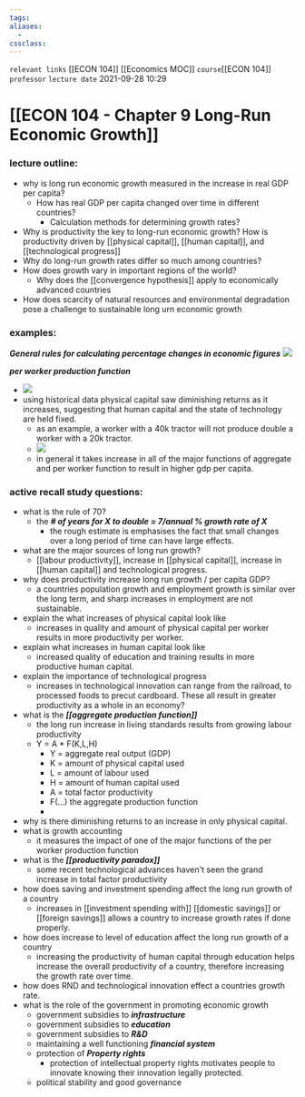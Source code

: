 ```yaml
---
tags: 
aliases: 
  - 
cssclass: 
---
```

`relevant links` [[ECON 104]] [[Economics MOC]]
`course`[[ECON 104]]
`professor`
`lecture date` 2021-09-28 10:29

 # [[ECON 104 - Chapter 9 Long-Run Economic Growth]]

### lecture outline:
- why is long run economic growth measured in the increase in real GDP per capita?
	- How has real GDP per capita changed over time in different countries?
		- Calculation methods for determining growth rates?
- Why is productivity the key to long-run economic growth? How is productivity driven by [[physical capital]], [[human capital]], and [[technological progress]]
- Why do long-run growth rates differ so much among countries?
- How does growth vary in important regions of the world?
	- Why does the [[convergence hypothesis]] apply to economically advanced countries
- How does scarcity of natural resources and environmental degradation pose a challenge to sustainable long urn economic growth

### examples:
***General rules for calculating percentage changes in economic figures***
![](https://i.imgur.com/D8u65z8.png)

***per worker production function***
- ![](https://i.imgur.com/yalvLYe.png)
- using historical data physical capital saw diminishing returns as it increases, suggesting that human capital and the state of technology are held fixed.
	- as an example, a worker with a 40k tractor will not produce double a worker with a 20k tractor.
	- ![](https://i.imgur.com/qkimsb3.png)
	- in general it takes increase in all of the major functions of aggregate and per worker function to result in higher gdp per capita.



### active recall study questions:
- what is the rule of 70?
	- the ***# of years for X to double = 7/annual % growth rate of X***
		- the rough estimate is emphasises the fact that small changes over a long period of time can have large effects.
- what are the major sources of long run growth?
	- [[labour productivity]], increase in [[physical capital]], increase in [[human capital]] and technological progress.
- why does productivity increase long run growth / per capita GDP?
	- a countries population growth and employment growth is similar over the long term, and sharp increases in employment are not sustainable.  
- explain the what increases of physical capital look like
	- increases in quality and amount of physical capital per worker results in more productivity per worker. 
- explain what increases in human capital look like
	- increased quality of education and training results in more productive human capital.
- explain the importance of technological progress
	- increases in technological innovation can range from the railroad, to processed foods to precut cardboard. These all result in greater productivity as a whole in an economy?
- what is the ***[[aggregate production function]]***
	- the long run increase in living standards results from growing labour productivity
	- Y = A * F(K,L,H)
		- Y = aggregate real output (GDP)
		- K = amount of physical capital used
		- L = amount of labour used
		- H = amount of human capital used
		- A = total factor productivity
		- F(...) the aggregate production function 
		- 
- why is there diminishing returns to an increase in only physical capital.
- what is growth accounting
	- it measures the impact of one of the major functions of the per worker production function
- what is the ***[[productivity paradox]]***
	- some recent technological advances haven't seen the grand increase in total factor productivity 
- how does saving and investment spending affect the long run growth of a country
	- increases in [[investment spending with]] [[domestic savings]] or [[foreign savings]] allows a country to increase growth rates if done properly.
- how does increase to level of education affect the long run growth of a country
	- increasing the productivity of human capital through education helps increase the overall productivity of a country, therefore increasing the growth rate over time.
- how does RND and technological innovation effect a countries growth rate.
- what is the role of the government in promoting economic growth
	- government subsidies to ***infrastructure***
	- government subsidies to ***education***
	- government subsidies to ***R&D***
	- maintaining a well functioning ***financial system***
	- protection of ***Property rights***
		- protection of intellectual property rights motivates people to innovate knowing their innovation legally protected.
	- political stability and good governance 